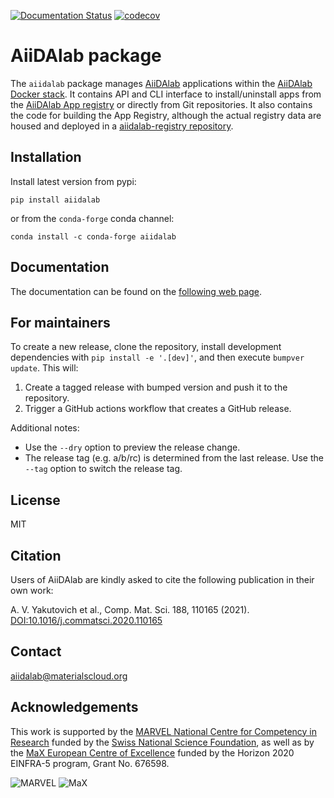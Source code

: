 [![Documentation Status](https://readthedocs.org/projects/aiidalab/badge/)](https://aiidalab.readthedocs.io/)
[![codecov](https://codecov.io/gh/aiidalab/aiidalab/branch/main/graph/badge.svg)](https://codecov.io/gh/aiidalab/aiidalab)
# AiiDAlab package

The `aiidalab` package manages [AiiDAlab](https://www.aiidalab.net) applications within the [AiiDAlab Docker stack](https://github.com/aiidalab/aiidalab-docker-stack). It contains API and CLI interface to install/uninstall apps from the [AiiDAlab App registry](https://aiidalab.github.io/aiidalab-registry/) or directly from Git repositories. It also contains the code for building the App Registry, although the actual registry data are housed and deployed in a [aiidalab-registry repository](https://github.com/aiidalab/aiidalab-registry).

## Installation

Install latest version from pypi:
```
pip install aiidalab
```

or from the `conda-forge` conda channel:
```console
conda install -c conda-forge aiidalab
```

## Documentation
The documentation can be found on the [following web page](https://aiidalab.readthedocs.io).

## For maintainers

To create a new release, clone the repository, install development dependencies with `pip install -e '.[dev]'`, and then execute `bumpver update`.
This will:

  1. Create a tagged release with bumped version and push it to the repository.
  2. Trigger a GitHub actions workflow that creates a GitHub release.

Additional notes:

  - Use the `--dry` option to preview the release change.
  - The release tag (e.g. a/b/rc) is determined from the last release.
    Use the `--tag` option to switch the release tag.

## License

MIT

## Citation

Users of AiiDAlab are kindly asked to cite the following publication in their own work:

A. V. Yakutovich et al., Comp. Mat. Sci. 188, 110165 (2021).
[DOI:10.1016/j.commatsci.2020.110165](https://doi.org/10.1016/j.commatsci.2020.110165)

## Contact

aiidalab@materialscloud.org

## Acknowledgements

This work is supported by the [MARVEL National Centre for Competency in Research](<https://nccr-marvel.ch>)
funded by the [Swiss National Science Foundation](<https://www.snf.ch/en>), as well as by the [MaX
European Centre of Excellence](https://www.max-centre.eu/) funded by the Horizon 2020 EINFRA-5 program,
Grant No. 676598.

![MARVEL](miscellaneous/logos/MARVEL.png)
![MaX](miscellaneous/logos/MaX.png)
